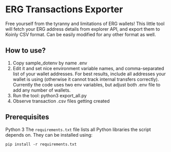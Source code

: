 # ERG Transactions Exporter

Free yourself from the tyranny and limitations of ERG wallets!
This little tool will fetch your ERG address details from explorer API, and export them to Koinly CSV format.
Can be easily modified for any other format as well.

## How to use?

1) Copy sample_dotenv by name .env
2) Edit it and set nice environment variable names, and comma-separated list of your wallet addresses. For best results, include all addresses your wallet is using (otherwise it cannot track internal transfers correctly). Currently the code uses two env variables, but adjust both .env file to add any number of wallets.
3) Run the tool:
    python3 export_all.py
4) Observe transaction .csv files getting created

## Prerequisites

Python 3
The `requirements.txt` file lists all Python libraries the script depends on.  They can be installed using:

```
pip install -r requirements.txt
```
